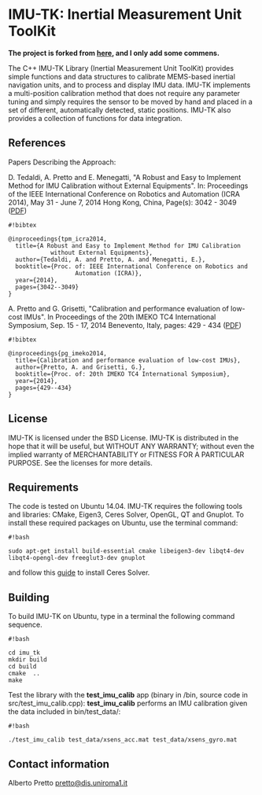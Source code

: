 # IMU-TK: Inertial Measurement Unit ToolKit #

__The project is forked from [here](https://bitbucket.org/alberto_pretto/imu_tk), and I only add some commens.__

The C++ IMU-TK Library (Inertial Measurement Unit ToolKit) provides simple functions and data structures to calibrate MEMS-based inertial navigation units, and to process and display IMU data. 
IMU-TK implements a multi-position calibration method that does not require any parameter tuning and simply requires the sensor to be moved by hand and placed in a set of different, automatically detected, static positions. IMU-TK also provides a collection of functions for data integration.

## References ##

Papers Describing the Approach:

D. Tedaldi, A. Pretto and E. Menegatti, "A Robust and Easy to Implement Method for IMU Calibration without External Equipments". In: Proceedings of the IEEE International Conference on Robotics and Automation (ICRA 2014), May 31 - June 7, 2014 Hong Kong, China, Page(s): 3042 - 3049 ([PDF](http://www.dis.uniroma1.it/~pretto/papers/tpm_icra2014.pdf))


```
#!bibtex

@inproceedings{tpm_icra2014,
  title={A Robust and Easy to Implement Method for IMU Calibration 
            without External Equipments},
  author={Tedaldi, A. and Pretto, A. and Menegatti, E.},
  booktitle={Proc. of: IEEE International Conference on Robotics and
                   Automation (ICRA)},
  year={2014},
  pages={3042--3049}
}
```



A. Pretto and G. Grisetti, "Calibration and performance evaluation of low-cost IMUs". In Proceedings of the 20th IMEKO TC4 International Symposium, Sep. 15 - 17, 2014 Benevento, Italy, pages: 429 - 434 ([PDF](http://www.dis.uniroma1.it/~pretto/papers/pg_imeko2014.pdf))


```
#!bibtex

@inproceedings{pg_imeko2014,
  title={Calibration and performance evaluation of low-cost IMUs},
  author={Pretto, A. and Grisetti, G.},
  booktitle={Proc. of: 20th IMEKO TC4 International Symposium},
  year={2014},
  pages={429--434}
}
```

## License ##

IMU-TK is licensed under the BSD License.
IMU-TK is distributed in the hope that it will be useful, but WITHOUT ANY WARRANTY; without even the implied warranty of MERCHANTABILITY or FITNESS FOR A PARTICULAR PURPOSE. See the licenses for more details.

## Requirements ##

The code is tested on Ubuntu 14.04. IMU-TK requires the following tools and libraries: CMake, Eigen3, Ceres Solver, OpenGL, QT and Gnuplot. To install these required packages on Ubuntu, use the terminal command:


```
#!bash

sudo apt-get install build-essential cmake libeigen3-dev libqt4-dev libqt4-opengl-dev freeglut3-dev gnuplot
```
and follow this [guide](http://ceres-solver.org/building.html) to install Ceres Solver.

## Building ##

To build IMU-TK on Ubuntu, type in a terminal the following command sequence.

```
#!bash

cd imu_tk
mkdir build
cd build
cmake  ..
make

```
Test the library with the **test_imu_calib** app (binary in /bin, source code in src/test_imu_calib.cpp): **test_imu_calib** performs an IMU calibration given the data included in bin/test_data/:

```
#!bash

./test_imu_calib test_data/xsens_acc.mat test_data/xsens_gyro.mat

```

## Contact information ##

Alberto Pretto [pretto@dis.uniroma1.it](mailto:pretto@dis.uniroma1.it)
